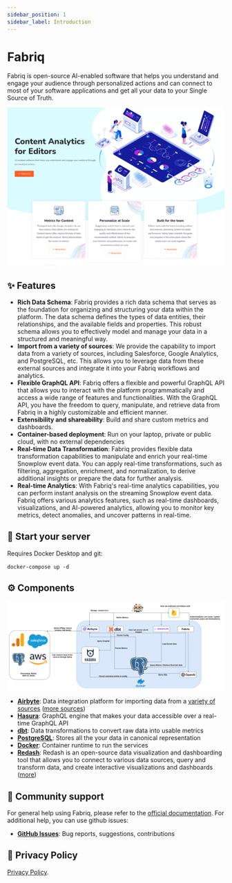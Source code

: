 ```yaml
---
sidebar_position: 1
sidebar_label: Introduction
---
```


# Fabriq

Fabriq is open-source AI-enabled software that helps you understand and engage your audience through personalized actions and can connect to most of your software applications and get all your data to your Single Source of Truth.

<div align="center">

![Bar Chart](/img/fabriq_main.png)

</div>

## ✨ Features

- **Rich Data Schema**: Fabriq provides a rich data schema that serves as the foundation for organizing and structuring your data within the platform. The data schema defines the types of data entities, their relationships, and the available fields and properties. This robust schema allows you to effectively model and manage your data in a structured and meaningful way.
- **Import from a variety of sources**: We provide the capability to import data from a variety of sources, including Salesforce, Google Analytics, and PostgreSQL, etc. This allows you to leverage data from these external sources and integrate it into your Fabriq workflows and analytics.
- **Flexible GraphQL API**: Fabriq offers a flexible and powerful GraphQL API that allows you to interact with the platform programmatically and access a wide range of features and functionalities. With the GraphQL API, you have the freedom to query, manipulate, and retrieve data from Fabriq in a highly customizable and efficient manner.
- **Extensibility and shareability**: Build and share custom metrics and dashboards.
- **Container-based deployment**: Run on your laptop, private or public cloud, with no external dependencies
- **Real-time Data Transformation**: Fabriq provides flexible data transformation capabilities to manipulate and enrich your real-time Snowplow event data. You can apply real-time transformations, such as filtering, aggregation, enrichment, and normalization, to derive additional insights or prepare the data for further analysis.
- **Real-time Analytics**: With Fabriq's real-time analytics capabilities, you can perform instant analysis on the streaming Snowplow event data. Fabriq offers various analytics features, such as real-time dashboards, visualizations, and AI-powered analytics, allowing you to monitor key metrics, detect anomalies, and uncover patterns in real-time.

## 🏁 Start your server

Requires Docker Desktop and git:
```
docker-compose up -d
```

## ⚙️ Components

![Architecture](/img/data_modal_new.png)

- **[Airbyte](https://airbyte.com)**: Data integration platform for importing data from a [variety of sources](https://github.com/fabriq-labs/content-frontend) ([more sources](https://github.com/airbytehq/airbyte/tree/master/airbyte-integrations/connectors))
- **[Hasura](https://hasura.io)**: GraphQL engine that makes your data accessible over a real-time GraphQL API
- **[dbt](https://www.getdbt.com)**: Data transformations to convert raw data into usable metrics
- **[PostgreSQL](https://www.postgresql.org)**: Stores all the your data in canonical representation
- **[Docker](https://www.docker.com)**: Container runtime to run the services
- **[Redash](https://www.docker.com)**: Redash is an open-source data visualization and dashboarding tool that allows you to connect to various data sources, query and transform data, and create interactive visualizations and dashboards ([more](https://github.com/getredash/redash))

## 🤗 Community support

For general help using Fabriq, please refer to the [official documentation](https://github.com/fabriq-labs). For additional help, you can use github issues:

- **[GitHub Issues](https://github.com/fabriq-labs/fabriq-platform/issues)**: Bug reports, suggestions, contributions

## 📜 Privacy Policy

[Privacy Policy](https://website.stg.getfabriq.com/privacy-policy).

